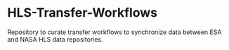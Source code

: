 # HLS-Transfer-Workflows
Repository to curate transfer workflows to synchronize data between ESA and NASA HLS data repositories. 
